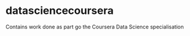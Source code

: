 datasciencecoursera
===================

Contains work done as part go the Coursera Data Science specialisation

